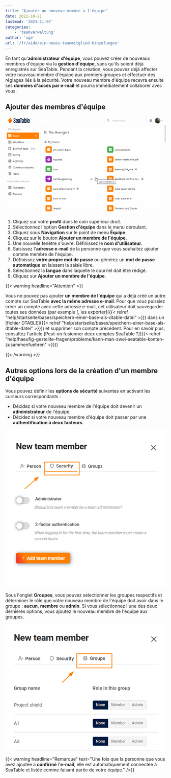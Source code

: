 ```yaml
---
title: "Ajouter un nouveau membre à l'équipe"
date: 2022-10-21
lastmod: '2023-11-07'
categories:
    - 'teamverwaltung'
author: 'vge'
url: '/fr/aide/ein-neues-teammitglied-hinzufuegen'
---
```


En tant qu'**administrateur d'équipe**, vous pouvez créer de nouveaux membres d'équipe via la **gestion d'équipe**, sans qu'ils soient déjà enregistrés sur SeaTable. Pendant la création, vous pouvez déjà affecter votre nouveau membre d'équipe aux premiers groupes et effectuer des réglages liés à la sécurité. Votre nouveau membre d'équipe recevra ensuite ses **données d'accès par e-mail** et pourra immédiatement collaborer avec vous.

## Ajouter des membres d'équipe

![Ajouter un nouveau membre de l'équipe](images/ein-neues-teammitglied-hinzufuegen.gif)

1. Cliquez sur votre **profil** dans le coin supérieur droit.
2. Sélectionnez l'option **Gestion d'équipe** dans le menu déroulant.
3. Cliquez sous **Navigation** sur le point de menu **Équipe**.
4. Cliquez sur le bouton **Ajouter un membre de l'équipe**.
5. Une nouvelle fenêtre s'ouvre. Définissez le **nom d'utilisateur**.
6. Saisissez l'**adresse e-mail** de la personne que vous souhaitez ajouter comme membre de l'équipe.
7. Définissez **votre propre mot de passe** ou générez un **mot de passe automatique** en laissant la saisie libre.
8. Sélectionnez la **langue** dans laquelle le courriel doit être rédigé.
9. Cliquez sur **Ajouter un membre de l'équipe**.

{{< warning  headline="Attention" >}}

Vous ne pouvez pas ajouter **un membre de l'équipe** qui a déjà créé un autre compte sur SeaTable **avec la même adresse e-mail**. Pour que vous puissiez créer un compte avec cette adresse e-mail, cet utilisateur doit sauvegarder toutes ses données (par exemple [, les exporter]({{< relref "help/startseite/bases/speichern-einer-base-als-dtable-datei" >}}) dans un [fichier DTABLE]({{< relref "help/startseite/bases/speichern-einer-base-als-dtable-datei" >}})) et supprimer son compte précédent. Pour en savoir plus, consultez l'article [Peut-on fusionner deux comptes SeaTable ?]({{< relref "help/haeufig-gestellte-fragen/probleme/kann-man-zwei-seatable-konten-zusammenfuehren" >}}))

{{< /warning >}}

## Autres options lors de la création d'un membre d'équipe

Vous pouvez définir les **options de sécurité** suivantes en activant les curseurs correspondants :

- Décidez si votre nouveau membre de l'équipe doit devenir un **administrateur** de l'équipe.
- Décidez si votre nouveau membre d'équipe doit passer par une **authentification à deux facteurs**.

![Membre de l'équipe Ajouter des éléments de sécurité](images/Security_Teammitglied-hinzufuegen.png)

Sous l'onglet **Groupes**, vous pouvez sélectionner les groupes respectifs et déterminer le rôle que votre nouveau membre de l'équipe doit avoir dans le groupe : **aucun**, **membre** ou **admin**. Si vous sélectionnez l'une des deux dernières options, vous ajoutez le nouveau membre de l'équipe aux groupes.

![Ajouter un membre de l'équipe - Dispositions de groupe](images/gruppen_teammitglied-hinzufuegen.png)

{{< warning  headline="Remarque"  text="Une fois que la personne que vous avez ajoutée a **confirmé** l'**e-mail**, elle est automatiquement connectée à SeaTable et listée comme faisant partie de votre équipe." />}}
